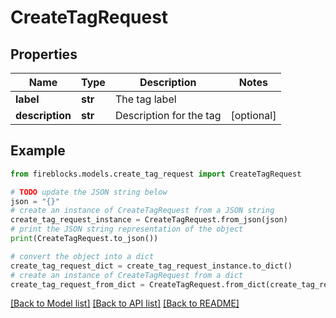 # CreateTagRequest


## Properties

Name | Type | Description | Notes
------------ | ------------- | ------------- | -------------
**label** | **str** | The tag label | 
**description** | **str** | Description for the tag | [optional] 

## Example

```python
from fireblocks.models.create_tag_request import CreateTagRequest

# TODO update the JSON string below
json = "{}"
# create an instance of CreateTagRequest from a JSON string
create_tag_request_instance = CreateTagRequest.from_json(json)
# print the JSON string representation of the object
print(CreateTagRequest.to_json())

# convert the object into a dict
create_tag_request_dict = create_tag_request_instance.to_dict()
# create an instance of CreateTagRequest from a dict
create_tag_request_from_dict = CreateTagRequest.from_dict(create_tag_request_dict)
```
[[Back to Model list]](../README.md#documentation-for-models) [[Back to API list]](../README.md#documentation-for-api-endpoints) [[Back to README]](../README.md)


